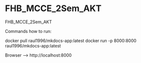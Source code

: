 # FHB_MCCE_2Sem_AKT
FHB_MCCE_2Sem_AKT


Commands how to run: 

docker pull raul1996/mkdocs-app:latest
docker run -p 8000:8000 raul1996/mkdocs-app:latest

Browser --> http://localhost:8000 